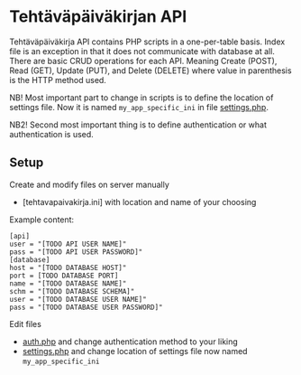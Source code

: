 # Tehtäväpäiväkirjan API

Tehtäväpäiväkirja API contains PHP scripts in a one-per-table basis. Index file is an exception in that it does not communicate with database at all. There are basic CRUD operations for each API. Meaning Create (POST), Read (GET), Update (PUT), and Delete (DELETE) where value in parenthesis is the HTTP method used.

NB! Most important part to change in scripts is to define the location of settings file. Now it is named `my_app_specific_ini` in file [settings.php](settings.php).

NB2! Second most important thing is to define authentication or what authentication is used.

## Setup

Create and modify files on server manually
- [tehtavapaivakirja.ini] with location and name of your choosing

Example content:

```
[api]
user = "[TODO API USER NAME]"
pass = "[TODO API USER PASSWORD]"
[database]
host = "[TODO DATABASE HOST]"
port = [TODO DATABASE PORT]
name = "[TODO DATABASE NAME]"
schm = "[TODO DATABASE SCHEMA]"
user = "[TODO DATABASE USER NAME]"
pass = "[TODO DATABASE USER PASSWORD]"
```

Edit files
- [auth.php](auth.php) and change authentication method to your liking
- [settings.php](settings.php) and change location of settings file now named `my_app_specific_ini`
